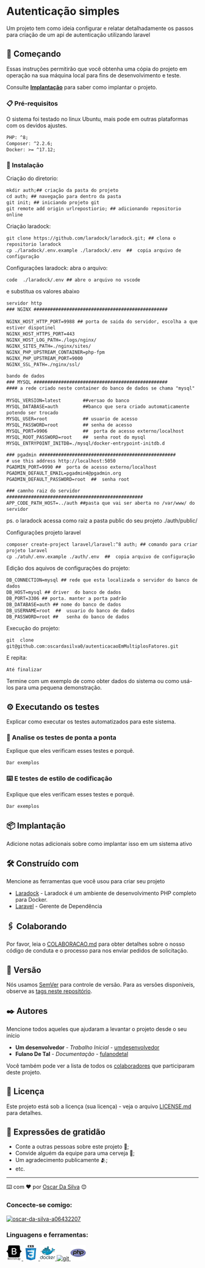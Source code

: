
# Autenticação simples

Um projeto tem como ideia configurar e relatar detalhadamente os passos  para criação de um api de autenticação utilizando laravel

## 🚀 Começando

Essas instruções permitirão que você obtenha uma cópia do projeto em operação na sua máquina local para fins de desenvolvimento e teste.

Consulte **[Implantação](#-implanta%C3%A7%C3%A3o)** para saber como implantar o projeto.

### 📋 Pré-requisitos

O sistema foi testado no linux Ubuntu, mais pode em outras plataformas com os devidos ajustes.
```
PHP: ^8;
Composer: ^2.2.6;
Docker: >= ^17.12;
```

### 🔧 Instalação

Criação do diretorio:

```
mkdir auth;## criação da pasta do projeto
cd auth; ## navegação para dentro da pasta
git init; ## iniciando projeto git
git remote add origin urlrepostiorio; ## adicionando repositorio online
```

Criação laradock:
```
git clone https://github.com/laradock/laradock.git; ## clona o repositorio laradock
cp ./laradock/.env.example ./laradock/.env  ##  copia arquivo de configuração 
```

Configurações laradock:
abra o arquivo:
```
code  ./laradock/.env ## abre o arquivo no vscode
```

e substitua os valores abaixo

```
servidor http
### NGINX #################################################

NGINX_HOST_HTTP_PORT=9988 ## porta de saida do servidor, escolha a que estiver dispotinel 
NGINX_HOST_HTTPS_PORT=443
NGINX_HOST_LOG_PATH=./logs/nginx/
NGINX_SITES_PATH=./nginx/sites/
NGINX_PHP_UPSTREAM_CONTAINER=php-fpm
NGINX_PHP_UPSTREAM_PORT=9000
NGINX_SSL_PATH=./nginx/ssl/
```

```
bando de dados
### MYSQL #################################################
#### a rede criado neste container do banco de dados se chama "mysql"

MYSQL_VERSION=latest        ##versao do banco
MYSQL_DATABASE=auth         ##banco que sera criado automaticamente potendo ser trocado
MYSQL_USER=root             ## usuario de acesso
MYSQL_PASSWORD=root         ## senha de acesso
MYSQL_PORT=9906             ##  porta de acesso externo/localhost
MYSQL_ROOT_PASSWORD=root    ##  senha root do mysql
MYSQL_ENTRYPOINT_INITDB=./mysql/docker-entrypoint-initdb.d
```

```
### pgadmin ##################################################
# use this address http://localhost:5050
PGADMIN_PORT=9990 ##  porta de acesso externo/localhost
PGADMIN_DEFAULT_EMAIL=pgadmin4@pgadmin.org
PGADMIN_DEFAULT_PASSWORD=root  ##  senha root
```

```
### camnho raiz do servidor ##################################################
APP_CODE_PATH_HOST=../auth ##pasta que vai ser aberta no /var/www/ do servidor
```

ps. o laradock acessa como raiz a pasta public do seu projeto ./auth/public/ 


Configurações projeto laravel
```
composer create-project laravel/laravel:^8 auth; ## comando para criar projeto laravel
cp ./atuh/.env.example ./auth/.env  ##  copia arquivo de configuração 
```

Edição dos aquivos de configurações do projeto:
```
DB_CONNECTION=mysql ## rede que esta localizada o servidor do banco de dados
DB_HOST=mysql ## driver  do banco de dados
DB_PORT=3306 ## porta. manter a porta padrão
DB_DATABASE=auth ## nome do banco de dados
DB_USERNAME=root  ##  usuario do banco de dados
DB_PASSWORD=root ##   senha do banco de dados
``` 


Execução do projeto:

```
git  clone git@github.com:oscardasilva0/autenticacaoEmMultiplosFatores.git

```

E repita:

```
Até finalizar
```

Termine com um exemplo de como obter dados do sistema ou como usá-los para uma pequena demonstração.

## ⚙️ Executando os testes

Explicar como executar os testes automatizados para este sistema.

### 🔩 Analise os testes de ponta a ponta

Explique que eles verificam esses testes e porquê.

```
Dar exemplos
```

### ⌨️ E testes de estilo de codificação

Explique que eles verificam esses testes e porquê.

```
Dar exemplos
```

## 📦 Implantação

Adicione notas adicionais sobre como implantar isso em um sistema ativo

## 🛠️ Construído com

Mencione as ferramentas que você usou para criar seu projeto

* [Laradock](https://laradock.io/introduction/) - Laradock é um ambiente de desenvolvimento PHP completo para Docker.
* [Laravel](https://laravel.com/docs/8.x) - Gerente de Dependência

## 🖇️ Colaborando

Por favor, leia o [COLABORACAO.md](https://gist.github.com/usuario/linkParaInfoSobreContribuicoes) para obter detalhes sobre o nosso código de conduta e o processo para nos enviar pedidos de solicitação.

## 📌 Versão

Nós usamos [SemVer](http://semver.org/) para controle de versão. Para as versões disponíveis, observe as [tags neste repositório](https://github.com/suas/tags/do/projeto). 

## ✒️ Autores

Mencione todos aqueles que ajudaram a levantar o projeto desde o seu início

* **Um desenvolvedor** - *Trabalho Inicial* - [umdesenvolvedor](https://github.com/linkParaPerfil)
* **Fulano De Tal** - *Documentação* - [fulanodetal](https://github.com/linkParaPerfil)

Você também pode ver a lista de todos os [colaboradores](https://github.com/usuario/projeto/colaboradores) que participaram deste projeto.

## 📄 Licença

Este projeto está sob a licença (sua licença) - veja o arquivo [LICENSE.md](https://github.com/usuario/projeto/licenca) para detalhes.

## 🎁 Expressões de gratidão

* Conte a outras pessoas sobre este projeto 📢;
* Convide alguém da equipe para uma cerveja 🍺;
* Um agradecimento publicamente 🫂;
* etc.


---
⌨️ com ❤️ por [Oscar Da Silva](https://github.com/oscardasilva0) 😊
<h3 align="left">Concecte-se comigo:</h3>
<p align="left">
<a href="https://linkedin.com/in/oscar-da-silva-a06432207" target="blank"><img align="center" src="https://raw.githubusercontent.com/rahuldkjain/github-profile-readme-generator/master/src/images/icons/Social/linked-in-alt.svg" alt="oscar-da-silva-a06432207" height="30" width="40" /></a>

<h3 align="left">Linguagens e ferramentas:</h3>
<p align="left"> <a href="https://getbootstrap.com" target="_blank" rel="noreferrer"> <img src="https://raw.githubusercontent.com/devicons/devicon/master/icons/bootstrap/bootstrap-plain-wordmark.svg" alt="bootstrap" width="40" height="40"/> </a> <a href="https://www.w3schools.com/css/" target="_blank" rel="noreferrer"> <img src="https://raw.githubusercontent.com/devicons/devicon/master/icons/css3/css3-original-wordmark.svg" alt="css3" width="40" height="40"/> </a> <a href="https://www.docker.com/" target="_blank" rel="noreferrer"> <img src="https://raw.githubusercontent.com/devicons/devicon/master/icons/docker/docker-original-wordmark.svg" alt="docker" width="40" height="40"/> </a> <a href="https://git-scm.com/" target="_blank" rel="noreferrer"> <img src="https://www.vectorlogo.zone/logos/git-scm/git-scm-icon.svg" alt="git" width="40" height="40"/> </a> <a href="https://www.php.net" target="_blank" rel="noreferrer"> <img src="https://raw.githubusercontent.com/devicons/devicon/master/icons/php/php-original.svg" alt="php" width="40" height="40"/> </a> </p>